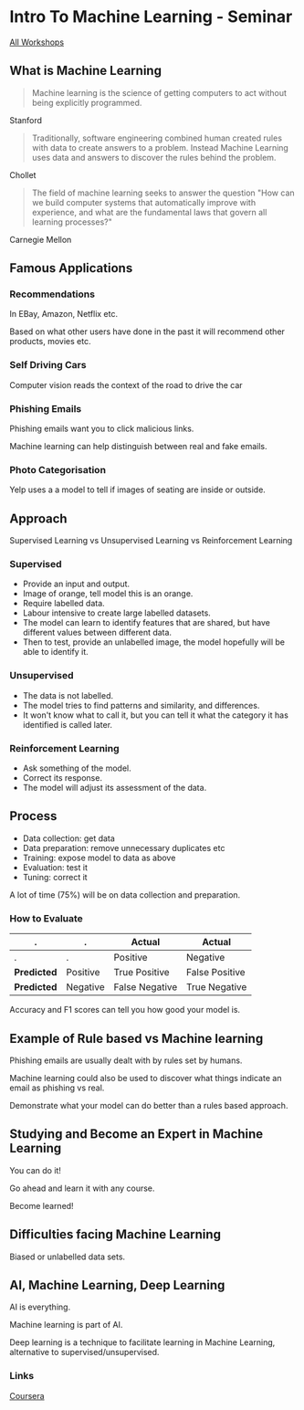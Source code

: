 # Intro To Machine Learning - Seminar

[All Workshops](README.md)

## What is Machine Learning

> Machine learning is the science of getting computers to act without being explicitly programmed.

Stanford

> Traditionally, software engineering combined human created rules with data to create answers to a problem. Instead Machine Learning uses data and answers to discover the rules behind the problem.

Chollet

> The field of machine learning seeks to answer the question "How can we build computer systems that automatically improve with experience, and what are the fundamental laws that govern all learning processes?"

Carnegie Mellon

## Famous Applications

### Recommendations

In EBay, Amazon, Netflix etc.

Based on what other users have done in the past it will recommend other products, movies etc.

### Self Driving Cars

Computer vision reads the context of the road to drive the car

### Phishing Emails

Phishing emails want you to click malicious links.

Machine learning can help distinguish between real and fake emails.

### Photo Categorisation

Yelp uses a a model to tell if images of seating are inside or outside.

## Approach

Supervised Learning vs Unsupervised Learning vs Reinforcement Learning

### Supervised

- Provide an input and output.
- Image of orange, tell model this is an orange.
- Require labelled data.
- Labour intensive to create large labelled datasets.
- The model can learn to identify features that are shared, but have different values between different data.
- Then to test, provide an unlabelled image, the model hopefully will be able to identify it.

### Unsupervised

- The data is not labelled.
- The model tries to find patterns and similarity, and differences.
- It won't know what to call it, but you can tell it what the category it has identified is called later.

### Reinforcement Learning

- Ask something of the model.
- Correct its response.
- The model will adjust its assessment of the data.

## Process

- Data collection: get data
- Data preparation: remove unnecessary duplicates etc
- Training: expose model to data as above
- Evaluation: test it
- Tuning: correct it

A lot of time (75%) will be on data collection and preparation.

### How to Evaluate

| .             | .        | **Actual**     | **Actual**     |
| ------------- | -------- | -------------- | -------------- |
| .             | .        | Positive       | Negative       |
| **Predicted** | Positive | True Positive  | False Positive |
| **Predicted** | Negative | False Negative | True Negative  |

Accuracy and F1 scores can tell you how good your model is. 

## Example of Rule based vs Machine learning

Phishing emails are usually dealt with by rules set by humans.

Machine learning could also be used to discover what things indicate an email as phishing vs real.

Demonstrate what your model can do better than a rules based approach.

## Studying and Become an Expert in Machine Learning

You can do it!

Go ahead and learn it with any course.

Become learned!

## Difficulties facing Machine Learning

Biased or unlabelled data sets.

## AI, Machine Learning, Deep Learning

AI is everything.

Machine learning is part of AI.

Deep learning is a technique to facilitate learning in Machine Learning, alternative to supervised/unsupervised.

### Links

[Coursera](https://www.coursera.org/learn/machine-learning)
